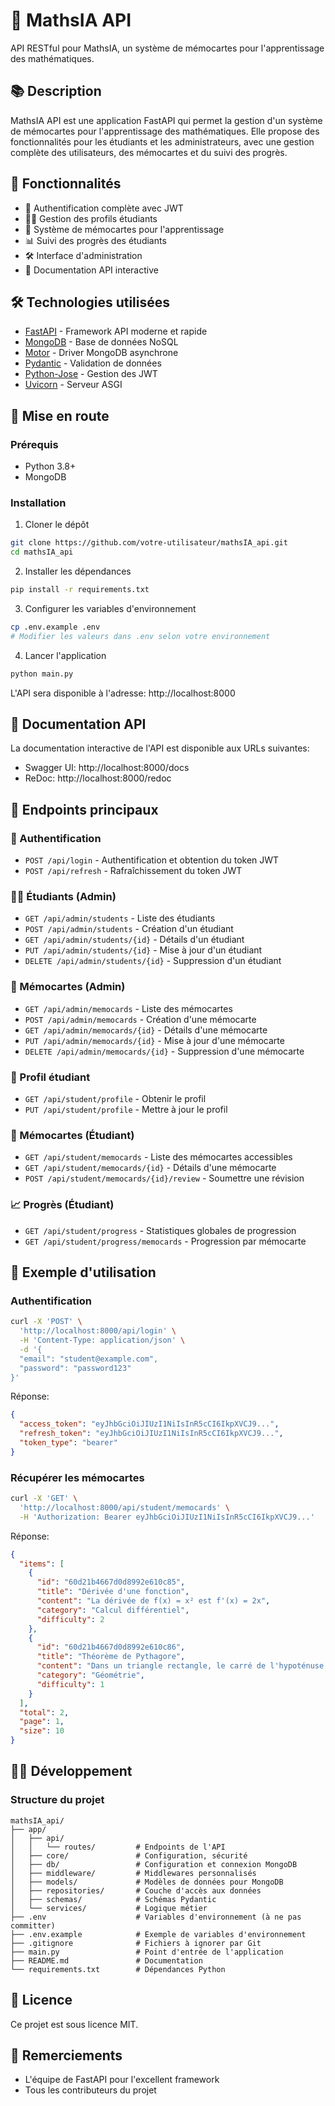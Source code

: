 # 🧮 MathsIA API

API RESTful pour MathsIA, un système de mémocartes pour l'apprentissage des mathématiques.

## 📚 Description

MathsIA API est une application FastAPI qui permet la gestion d'un système de mémocartes pour l'apprentissage des mathématiques. Elle propose des fonctionnalités pour les étudiants et les administrateurs, avec une gestion complète des utilisateurs, des mémocartes et du suivi des progrès.

## 🚀 Fonctionnalités

- 🔐 Authentification complète avec JWT
- 👨‍🎓 Gestion des profils étudiants
- 🧠 Système de mémocartes pour l'apprentissage
- 📊 Suivi des progrès des étudiants
- 🛠️ Interface d'administration
- 📝 Documentation API interactive

## 🛠️ Technologies utilisées

- [FastAPI](https://fastapi.tiangolo.com/) - Framework API moderne et rapide
- [MongoDB](https://www.mongodb.com/) - Base de données NoSQL
- [Motor](https://motor.readthedocs.io/) - Driver MongoDB asynchrone
- [Pydantic](https://pydantic-docs.helpmanual.io/) - Validation de données
- [Python-Jose](https://github.com/mpdavis/python-jose) - Gestion des JWT
- [Uvicorn](https://www.uvicorn.org/) - Serveur ASGI

## 🏁 Mise en route

### Prérequis

- Python 3.8+
- MongoDB

### Installation

1. Cloner le dépôt
```bash
git clone https://github.com/votre-utilisateur/mathsIA_api.git
cd mathsIA_api
```

2. Installer les dépendances
```bash
pip install -r requirements.txt
```

3. Configurer les variables d'environnement
```bash
cp .env.example .env
# Modifier les valeurs dans .env selon votre environnement
```

4. Lancer l'application
```bash
python main.py
```

L'API sera disponible à l'adresse: http://localhost:8000

## 📖 Documentation API

La documentation interactive de l'API est disponible aux URLs suivantes:

- Swagger UI: http://localhost:8000/docs
- ReDoc: http://localhost:8000/redoc

## 🔄 Endpoints principaux

### 🔑 Authentification

- `POST /api/login` - Authentification et obtention du token JWT
- `POST /api/refresh` - Rafraîchissement du token JWT

### 👨‍🎓 Étudiants (Admin)

- `GET /api/admin/students` - Liste des étudiants
- `POST /api/admin/students` - Création d'un étudiant
- `GET /api/admin/students/{id}` - Détails d'un étudiant
- `PUT /api/admin/students/{id}` - Mise à jour d'un étudiant
- `DELETE /api/admin/students/{id}` - Suppression d'un étudiant

### 🧠 Mémocartes (Admin)

- `GET /api/admin/memocards` - Liste des mémocartes
- `POST /api/admin/memocards` - Création d'une mémocarte
- `GET /api/admin/memocards/{id}` - Détails d'une mémocarte
- `PUT /api/admin/memocards/{id}` - Mise à jour d'une mémocarte
- `DELETE /api/admin/memocards/{id}` - Suppression d'une mémocarte

### 👤 Profil étudiant

- `GET /api/student/profile` - Obtenir le profil
- `PUT /api/student/profile` - Mettre à jour le profil

### 📇 Mémocartes (Étudiant)

- `GET /api/student/memocards` - Liste des mémocartes accessibles
- `GET /api/student/memocards/{id}` - Détails d'une mémocarte
- `POST /api/student/memocards/{id}/review` - Soumettre une révision

### 📈 Progrès (Étudiant)

- `GET /api/student/progress` - Statistiques globales de progression
- `GET /api/student/progress/memocards` - Progression par mémocarte

## 📝 Exemple d'utilisation

### Authentification

```bash
curl -X 'POST' \
  'http://localhost:8000/api/login' \
  -H 'Content-Type: application/json' \
  -d '{
  "email": "student@example.com",
  "password": "password123"
}'
```

Réponse:
```json
{
  "access_token": "eyJhbGciOiJIUzI1NiIsInR5cCI6IkpXVCJ9...",
  "refresh_token": "eyJhbGciOiJIUzI1NiIsInR5cCI6IkpXVCJ9...",
  "token_type": "bearer"
}
```

### Récupérer les mémocartes

```bash
curl -X 'GET' \
  'http://localhost:8000/api/student/memocards' \
  -H 'Authorization: Bearer eyJhbGciOiJIUzI1NiIsInR5cCI6IkpXVCJ9...'
```

Réponse:
```json
{
  "items": [
    {
      "id": "60d21b4667d0d8992e610c85",
      "title": "Dérivée d'une fonction",
      "content": "La dérivée de f(x) = x² est f'(x) = 2x",
      "category": "Calcul différentiel",
      "difficulty": 2
    },
    {
      "id": "60d21b4667d0d8992e610c86",
      "title": "Théorème de Pythagore",
      "content": "Dans un triangle rectangle, le carré de l'hypoténuse est égal à la somme des carrés des deux autres côtés",
      "category": "Géométrie",
      "difficulty": 1
    }
  ],
  "total": 2,
  "page": 1,
  "size": 10
}
```

## 👩‍💻 Développement

### Structure du projet

```
mathsIA_api/
├── app/
│   ├── api/
│   │   └── routes/         # Endpoints de l'API
│   ├── core/               # Configuration, sécurité
│   ├── db/                 # Configuration et connexion MongoDB
│   ├── middleware/         # Middlewares personnalisés
│   ├── models/             # Modèles de données pour MongoDB
│   ├── repositories/       # Couche d'accès aux données
│   ├── schemas/            # Schémas Pydantic  
│   └── services/           # Logique métier
├── .env                    # Variables d'environnement (à ne pas committer)
├── .env.example            # Exemple de variables d'environnement
├── .gitignore              # Fichiers à ignorer par Git
├── main.py                 # Point d'entrée de l'application
├── README.md               # Documentation
└── requirements.txt        # Dépendances Python
```

## 📄 Licence

Ce projet est sous licence MIT.

## 🙏 Remerciements

- L'équipe de FastAPI pour l'excellent framework
- Tous les contributeurs du projet 
